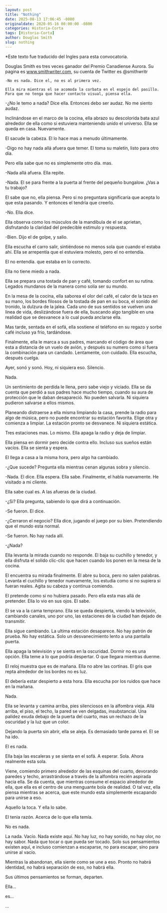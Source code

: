 ```yaml
---
layout: post
title: "Nothing"
date: 2025-08-13 17:06:45 -0800
originaldate: 2020-05-16 00:00:00 -0800
categories: Historia-Corta
tags: [Historia-Corta]
author: Douglas Smith
slug: nothing
--- 
```


*Este texto fue traducido del Ingles para esta convocatoria.

Douglas Smith es tres veces ganador del Premio Canadiense Aurora. Su pagina es www.smithwriter.com, su cuenta de Twitter es @smithwritr


    -No es nada. Dice el, no es al primera vez.

    Ella mira mientras el se acomoda la corbata en el espejo del pasillo. Para que no tenga que hacer contacto visual, piensa ella.

-¿No le temo a nada? Dice ella. Entonces debo ser audaz. No me siento audaz.

Inclinándose en el marco de la cocina, ella abrazo su descolorida bata azul alrededor de ella como si estuviera manteniendo unido el universo. Ella se queda en casa. Nuevamente.

El sacude la cabeza. El lo hace mas a menudo últimamente.

-Digo no hay nada allá afuera que temer. El toma su maletín, listo para otro día.

Pero ella sabe que no es simplemente otro día. mas.

-Nada allá afuera. Ella repite.

-Nada. El se para frente a la puerta al frente del pequeño bungalow. ¿Vas a tu trabajo?

El sabe que no, ella piensa. Pero si no preguntara significaría que acepta lo que esta pasando. Y entonces el tendría que creerlo.

-No. Ella dice.

Ella observa como los músculos de la mandíbula de el se aprietan, disfrutando la claridad del predecible estimulo y respuesta.

-Bien. Dijo el de golpe, y salio.

Ella escucha el carro salir, sintiéndose no menos sola que cuando el estaba ahí. Ella se arrepentía que el estuviera molesto, pero el no entendía.

El no entendía. que estaba en lo correcto.

Ella no tiene miedo a nada.

Ella se prepara una tostada de pan y café, tomando confort en su rutina. Legados mundanos de la manera como solía ser su mundo.

En la mesa de la cocina, ella saborea el olor del café, el calor de la taza en su mano, los bordes filosos de la tostada de pan en su boca, el sonido del tronido, la dulzura de la jalea. Cada uno de sus sentidos se vuelven una linea de vida, deslizándose fuera de ella, buscando algo tangible en una realidad que se desvanece a lo cual pueda anclarse ella.

Mas tarde, sentada en el sofá, ella sostiene el teléfono en su regazo y sorbe café incluso ya frio, tardándose.

Finalmente, ella le marca a sus padres, marcando el código de área que esta a distancia de un vuelo de avión, y después su numero como si fuera la combinación para un candado. Lentamente, con cuidado. Ella escucha, después cuelga.

Ayer, sonó y sonó. Hoy, ni siquiera eso. Silencio.

Nada.

Un sentimiento de perdida le llena, pero sabe viejo y viciado. Ella se da cuenta que perdió a sus padres hace mucho tiempo, cuando su aura de protección que le daban desapareció. No pueden salvarla. Ni siquiera pudieron salvarse a ellos mismos.

Planeando distraerse a ella misma limpiando la casa, prende la radio para algo de música, pero no puede encontrar su estación favorita. Elige otra y comienza a limpiar. La estación pronto se desvanece. Ni siquiera estática.

Tres estaciones mas. Lo mismo. Ella apaga la radio y deja de limpiar.

Ella piensa en dormir pero decide contra ello. Incluso sus sueños están vacíos. Ella se sienta y espera.

El llega a casa a la misma hora, pero algo ha cambiado.

-¿Que sucede? Pregunta ella mientras cenan algunas sobra y silencio.

-Nada. El dice. Ella espera. Ella sabe. Finalmente, el habla nuevamente. He visitado a mi cliente.

Ella sabe cual es. A las afueras de la ciudad.

-¿Si? Ella pregunta, sabiendo lo que dirá a continuación.

-Se fueron. El dice.

-¿Cerraron el negocio? Ella dice, jugando el juego por su bien. Pretendiendo que el mundo esta normal.

-Se fueron. No hay nada allí.

-¿Nada?

Ella levanta la mirada cuando no responde. El baja su cuchillo y tenedor, y ella disfruta el solido clic-clic que hacen cuando los ponen en la mesa de la cocina.

El encuentra su mirada finalmente. El abre su boca, pero no salen palabras. Levanta el cuchillo y tenedor nuevamente, los estudia como si no supiera si fueran reales. Agita su cabeza y continua comiendo.

El pretende como si no hubiera pasado. Pero ella esta mas allá de pretender. Ella lo vio en sus ojos. El sabe.

El se va a la cama temprano. Ella se queda despierta, viendo la televisión, cambiando canales, uno por uno, las estaciones de la ciudad han dejado de transmitir.

Ella sigue cambiando. La ultima estación desaparece. No hay patrón de prueba. No hay estática. Solo un desvanecimiento lento a una pantalla puerta.

Ella apaga la televisión y se sienta en la oscuridad. Dormir no es una opción. Ella teme a lo que podría despertar. O que llegara mientras duerme.

El reloj muestra que es de mañana. Ella no abre las cortinas. El gris que repta alrededor de los bordes no es luz.

El debería estar despierto a esta hora. Ella escucha por los ruidos que hace en la mañana.

Nada.

Ella se levanta y camina arriba, pies silenciosos en la alfombra vieja. Allá arriba, el piso, el techo, la pared se ven delgadas, insubstancial. Una palidez exuda debajo de la puerta del cuarto, mas un rechazo de la oscuridad y la luz que un color.

Dejando la puerta sin abrir, ella se aleja. Es demasiado tarde parea el. El se ha ido.

El es nada.

Ella baja las escaleras y se sienta en el sofá. A esperar. Sola. Ahora realmente esta sola.

Viene, comiendo primero alrededor de las esquinas del cuarto, devorando paredes y techo, arrastrándose a través de la alfombra recién aspirada hacia ella. Se da cuenta, que mientras consume el espacio alrededor de ella, que ella es el centro de una menguante bola de realidad. O tal vez, ella piensa mientras se acerca, que este mundo esta simplemente escapando para unirse a eso.

Aquello la toca. Y ella lo sabe.

El tenia razón. Acerca de lo que ella temía.

No es nada.

La nada. Vacío. Nada existe aquí. No hay luz, no hay sonido, no hay olor, no hay sabor. Nada que tocar o que pueda ser tocado. Solo sus pensamientos existen aquí, e incluso comienzan a escaparse, no para escapar, sino para unirse al vacío.

Mientras la abandonan, ella siente como se une a eso. Pronto no habrá identidad, no habrá separación de eso, no habrá ella.

Sus últimos pensamientos se forman, departen.

Ella...

es...

...

##